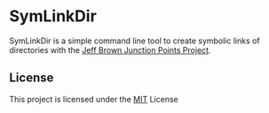 # SymLinkDir

SymLinkDir is a simple command line tool to create symbolic links of directories with the [Jeff Brown Junction Points Project](https://www.codeproject.com/Articles/15633/Manipulating-NTFS-Junction-Points-in-NET).

## License

This project is licensed under the [MIT](LICENSE) License
